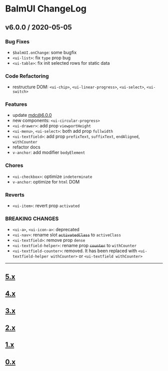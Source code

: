 # BalmUI ChangeLog

## v6.0.0 / 2020-05-05

### Bug Fixes

- `$balmUI.onChange`: some bugfix
- `<ui-list>`: fix `type` prop bug
- `<ui-table>`: fix init selected rows for static data

### Code Refactoring

- restructure DOM: `<ui-chip>`, `<ui-linear-progress>`, `<ui-select>`, `<ui-switch>`

### Features

- update [mdc@6.0.0](https://github.com/material-components/material-components-web/blob/master/CHANGELOG.md#600-2020-04-22)
- new components: `<ui-circular-progress>`
- `<ui-drawer>`: add prop `viewportHeight`
- `<ui-menu>`, `<ui-select>`: both add prop `fullwidth`
- `<ui-textfield>`: add prop `prefixText`, `suffixText`, `endAligned`, `withCounter`
- refactor docs
- `v-anchor`: add modifier `bodyElement`

### Chores

- `<ui-checkbox>`: optimize `indeterminate`
- `v-anchor`: optimize for `html` DOM

### Reverts

- `<ui-item>`: revert prop `activated`

### BREAKING CHANGES

- `<ui-a>`, `<ui-icon-a>`: deprecated
- `<ui-nav>`: rename slot <del>`activatedClass`</del> to `activeClass`
- `<ui-textfield>`: remove prop `dense`
- `<ui-textfield-helper>`: rename prop <del>`counter`</del> to `withCounter`
- `<ui-textfield-counter>`: removed. It has been replaced with `<ui-textfield-helper withCounter>` or `<ui-textfield withCounter>`

---

## [5.x](https://github.com/balmjs/balm-ui/blob/5.x/CHANGELOG.md)

## [4.x](https://github.com/balmjs/balm-ui/blob/4.x/CHANGELOG.md)

## [3.x](https://github.com/balmjs/balm-ui/blob/3.x/CHANGELOG.md)

## [2.x](https://github.com/balmjs/balm-ui/blob/2.x/CHANGELOG.md)

## [1.x](https://github.com/balmjs/balm-ui/blob/1.x/CHANGELOG.md)

## [0.x](https://github.com/balmjs/balm-ui/blob/0.14.x/CHANGELOG.md)
